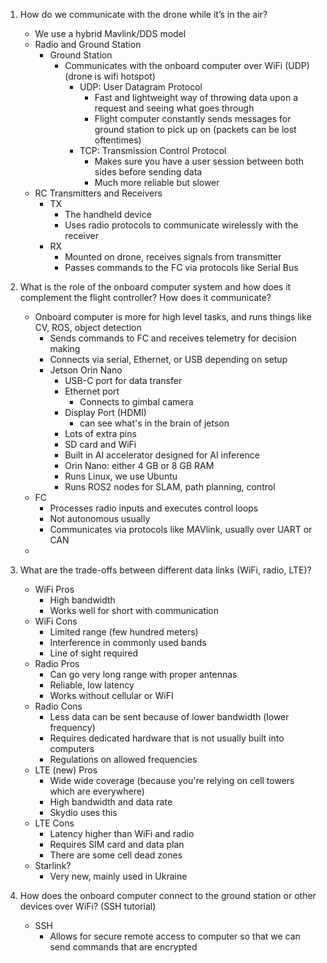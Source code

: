 
1. How do we communicate with the drone while it’s in the air?
	- We use a hybrid Mavlink/DDS model
	- Radio and Ground Station
		- Ground Station
			- Communicates with the onboard computer over WiFi (UDP) (drone is wifi hotspot)
				- UDP: User Datagram Protocol
					- Fast and lightweight way of throwing data upon a request and seeing what goes through
					- Flight computer constantly sends messages for ground station to pick up on (packets can be lost oftentimes)
				- TCP: Transmission Control Protocol
					- Makes sure you have a user session between both sides before sending data
					- Much more reliable but slower
	- RC Transmitters and Receivers
		- TX
			- The handheld device
			- Uses radio protocols to communicate wirelessly with the receiver
		- RX
			- Mounted on drone, receives signals from transmitter
			- Passes commands to the FC via protocols like Serial Bus
    
2. What is the role of the onboard computer system and how does it complement the flight controller? How does it communicate?
	- Onboard computer is more for high level tasks, and runs things like CV, ROS, object detection
		- Sends commands to FC and receives telemetry for decision making
		- Connects via serial, Ethernet, or USB depending on setup
		- Jetson Orin Nano
			- USB-C port for data transfer
			- Ethernet port
				- Connects to gimbal camera
			- Display Port (HDMI)
				- can see what's in the brain of jetson
			- Lots of extra pins
			- SD card and WiFi
			- Built in AI accelerator designed for AI inference
			- Orin Nano: either 4 GB or 8 GB RAM
			- Runs Linux, we use Ubuntu
			- Runs ROS2 nodes for SLAM, path planning, control
	- FC
		- Processes radio inputs and executes control loops
		- Not autonomous usually
		- Communicates via protocols like MAVlink, usually over UART or CAN
	- 
    
3. What are the trade-offs between different data links (WiFi, radio, LTE)?
	- WiFi Pros
		- High bandwidth
		- Works well for short with communication
	- WiFi Cons
		- Limited range (few hundred meters)
		- Interference in commonly used bands
		- Line of sight required
	- Radio Pros
		- Can go very long range with proper antennas
		- Reliable, low latency
		- Works without cellular or WiFI
	- Radio Cons
		- Less data can be sent because of lower bandwidth (lower frequency)
		- Requires dedicated hardware that is not usually built into computers
		- Regulations on allowed frequencies
	- LTE (new) Pros
		- Wide wide coverage (because you're relying on cell towers which are everywhere)
		- High bandwidth and data rate
		- Skydio uses this
	- LTE Cons
		- Latency higher than WiFi and radio
		- Requires SIM card and data plan
		- There are some cell dead zones
	- Starlink?
		- Very new, mainly used in Ukraine
    
4. How does the onboard computer connect to the ground station or other devices over WiFi? (SSH tutorial)
	- SSH
		- Allows for secure remote access to computer so that we can send commands that are encrypted
    